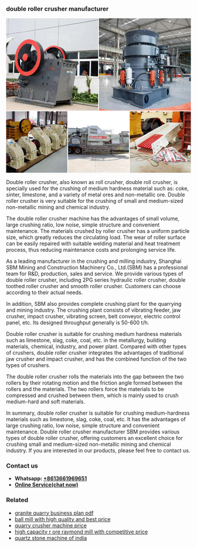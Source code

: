 <h3>double roller crusher manufacturer</h3><img src='1702260271.jpg' alt=''><p>Double roller crusher, also known as roll crusher, double roll crusher, is specially used for the crushing of medium hardness material such as: coke, sinter, limestone, and a variety of metal ores and non-metallic ore. Double roller crusher is very suitable for the crushing of small and medium-sized non-metallic mining and chemical industry.</p><p>The double roller crusher machine has the advantages of small volume, large crushing ratio, low noise, simple structure and convenient maintenance. The materials crushed by roller crusher has a uniform particle size, which greatly reduces the circulating load. The wear of roller surface can be easily repaired with suitable welding material and heat treatment process, thus reducing maintenance costs and prolonging service life.</p><p>As a leading manufacturer in the crushing and milling industry, Shanghai SBM Mining and Construction Machinery Co., Ltd.(SBM) has a professional team for R&D, production, sales and service. We provide various types of double roller crusher, including 2PG series hydraulic roller crusher, double toothed roller crusher and smooth roller crusher. Customers can choose according to their actual needs.</p><p>In addition, SBM also provides complete crushing plant for the quarrying and mining industry. The crushing plant consists of vibrating feeder, jaw crusher, impact crusher, vibrating screen, belt conveyor, electric control panel, etc. Its designed throughput generally is 50-600 t/h.</p><p>Double roller crusher is suitable for crushing medium hardness materials such as limestone, slag, coke, coal, etc. in the metallurgy, building materials, chemical, industry, and power plant. Compared with other types of crushers, double roller crusher integrates the advantages of traditional jaw crusher and impact crusher, and has the combined function of the two types of crushers.</p><p>The double roller crusher rolls the materials into the gap between the two rollers by their rotating motion and the friction angle formed between the rollers and the materials. The two rollers force the materials to be compressed and crushed between them, which is mainly used to crush medium-hard and soft materials.</p><p>In summary, double roller crusher is suitable for crushing medium-hardness materials such as limestone, slag, coke, coal, etc. It has the advantages of large crushing ratio, low noise, simple structure and convenient maintenance. Double roller crusher manufacturer SBM provides various types of double roller crusher, offering customers an excellent choice for crushing small and medium-sized non-metallic mining and chemical industry. If you are interested in our products, please feel free to contact us.</p><h3>Contact us</h3><ul><li><strong>Whatsapp:&nbsp;<a href="https://wa.me/8613661969651">+8613661969651</a></strong></li><li><a href="https://swt.shibang-china.com/?git&amp;zhl&amp;double roller crusher manufacturer"><strong>Online Service(chat now)</strong></a></li></ul><h3>Related</h3><ul><li><a href='granite quarry business plan pdf.md'>granite quarry business plan pdf</a></li><li><a href='ball mill with high quality and best price.md'>ball mill with high quality and best price</a></li><li><a href='quarry crusher machine price.md'>quarry crusher machine price</a></li><li><a href='high capacity r ore raymond mill with competitive price.md'>high capacity r ore raymond mill with competitive price</a></li><li><a href='quartz stone machine of india.md'>quartz stone machine of india</a></li></ul>
